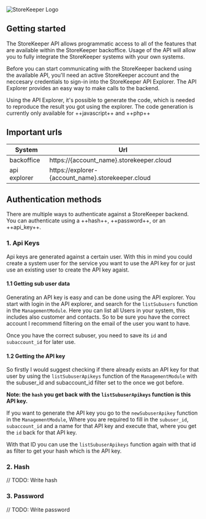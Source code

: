 ![StoreKeeper Logo](https://i.imgur.com/SXTH2r0.png)

## Getting started

The StoreKeeper API allows programmatic access to all of the features that are available within the StoreKeeper backoffice. Usage of the API will allow you to fully integrate the StoreKeeper system*s* with your own system*s*.

Before you can start communicating with the StoreKeeper backend using the available API, you'll need an active StoreKeeper account and the neccesary credentials to sign-in into the StoreKeeper API Explorer. The API Explorer provides an easy way to make calls to the backend.

Using the API Explorer, it's possible to generate the code, which is needed to reproduce the result you got using the explorer. The code generation is currently only available for ++javascript++ and ++php++

## Important urls
| System | Url |
|--------|--------|
| backoffice | https://{account_name}.storekeeper.cloud |
| api explorer | https://explorer-{account_name}.storekeeper.cloud |

## Authentication methods

There are multiple ways to authenticate against a StoreKeeper backend. You can authenticate using a ++hash++, ++password++, or an ++api_key++.

### 1. Api Keys

Api keys are generated against a certain user. With this in mind you could create a system user for the service you want to use the API key for or just use an existing user to create the API key agaist.

#### 1.1 Getting sub user data

Generating an API key is easy and can be done using the API explorer. You start with login in the API explorer, and search for the `listSubusers` function in the `ManagementModule`. Here you can list all Users in your system, this includes also customer and contacts. So to be sure you have the correct account I recommend filtering on the email of the user you want to have.

Once you have the correct subuser, you need to save its `id` and `subaccount_id` for later use.

#### 1.2 Getting the API key

So firstly I would suggest checking if there already exists an API key for that user by using the `listSubuserApikeys` function of the `ManagementModule` with the subuser_id and subaccount_id filter set to the once we got before.

**Note: the `hash` you get back with the `listSubuserApikeys` function is this API key.**

If you want to generate the API key you go to the `newSubuserApikey` function in the `ManagementModule`, Where you are required to fill in the `subuser_id`, `subaccount_id` and a name for that API key and execute that, where you get the `id` back for that API key.

With that ID you can use  the `listSubuserApikeys` function again with that id as filter to get your hash which is the API key. 

### 2. Hash

// TODO: Write hash

### 3. Password

// TODO: Write password